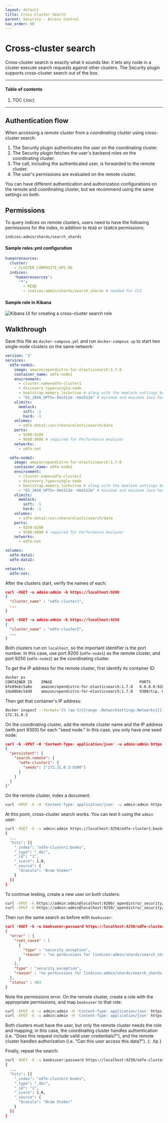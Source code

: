 ```yaml
---
layout: default
title: Cross-Cluster Search
parent: Security - Access Control
nav_order: 60
---
```


# Cross-cluster search

Cross-cluster search is exactly what it sounds like: it lets any node in a cluster execute search requests against other clusters. The Security plugin supports cross-cluster search out of the box.

---

#### Table of contents
1. TOC
{:toc}


---

## Authentication flow

When accessing a *remote cluster* from a *coordinating cluster* using cross-cluster search:

1. The Security plugin authenticates the user on the coordinating cluster.
1. The Security plugin fetches the user's backend roles on the coordinating cluster.
1. The call, including the authenticated user, is forwarded to the remote cluster.
1. The user's permissions are evaluated on the remote cluster.

You can have different authentication and authorization configurations on the remote and coordinating cluster, but we recommend using the same settings on both.


## Permissions

To query indices on remote clusters, users need to have the following permissions for the index, in addition to `READ` or `SEARCH` permissions:

```
indices:admin/shards/search_shards
```


#### Sample roles.yml configuration

```yml
humanresources:
  cluster:
    - CLUSTER_COMPOSITE_OPS_RO
  indices:
    'humanresources':
      '*':
        - READ
        - indices:admin/shards/search_shards # needed for CCS
```


#### Sample role in Kibana

![Kibana UI for creating a cross-cluster search role](../../images/security-ccs.png)


## Walkthrough

Save this file as `docker-compose.yml` and run `docker-compose up` to start two single-node clusters on the same network:

```yml
version: '3'
services:
  odfe-node1:
    image: amazon/opendistro-for-elasticsearch:1.7.0
    container_name: odfe-node1
    environment:
      - cluster.name=odfe-cluster1
      - discovery.type=single-node
      - bootstrap.memory_lock=true # along with the memlock settings below, disables swapping
      - "ES_JAVA_OPTS=-Xms512m -Xmx512m" # minimum and maximum Java heap size, recommend setting both to 50% of system RAM
    ulimits:
      memlock:
        soft: -1
        hard: -1
    volumes:
      - odfe-data1:/usr/share/elasticsearch/data
    ports:
      - 9200:9200
      - 9600:9600 # required for Performance Analyzer
    networks:
      - odfe-net

  odfe-node2:
    image: amazon/opendistro-for-elasticsearch:1.7.0
    container_name: odfe-node2
    environment:
      - cluster.name=odfe-cluster2
      - discovery.type=single-node
      - bootstrap.memory_lock=true # along with the memlock settings below, disables swapping
      - "ES_JAVA_OPTS=-Xms512m -Xmx512m" # minimum and maximum Java heap size, recommend setting both to 50% of system RAM
    ulimits:
      memlock:
        soft: -1
        hard: -1
    volumes:
      - odfe-data2:/usr/share/elasticsearch/data
    ports:
      - 9250:9200
      - 9700:9600 # required for Performance Analyzer
    networks:
      - odfe-net

volumes:
  odfe-data1:
  odfe-data2:

networks:
  odfe-net:
```

After the clusters start, verify the names of each:

```json
curl -XGET -u admin:admin -k https://localhost:9200
{
  "cluster_name" : "odfe-cluster1",
  ...
}

curl -XGET -u admin:admin -k https://localhost:9250
{
  "cluster_name" : "odfe-cluster2",
  ...
}
```

Both clusters run on `localhost`, so the important identifier is the port number. In this case, use port 9200 (`odfe-node1`) as the remote cluster, and port 9250 (`odfe-node2`) as the coordinating cluster.

To get the IP address for the remote cluster, first identify its container ID:

```bash
docker ps
CONTAINER ID    IMAGE                                       PORTS                                                      NAMES
6fe89ebc5a8e    amazon/opendistro-for-elasticsearch:1.7.0   0.0.0.0:9200->9200/tcp, 0.0.0.0:9600->9600/tcp, 9300/tcp   odfe-node1
2da08b6c54d8    amazon/opendistro-for-elasticsearch:1.7.0   9300/tcp, 0.0.0.0:9250->9200/tcp, 0.0.0.0:9700->9600/tcp   odfe-node2
```

Then get that container's IP address:

```bash
docker inspect --format='{% raw %}{{range .NetworkSettings.Networks}}{{.IPAddress}}{{end}}{% endraw %}' 6fe89ebc5a8e
172.31.0.3
```

On the coordinating cluster, add the remote cluster name and the IP address (with port 9300) for each "seed node." In this case, you only have one seed node:

```json
curl -k -XPUT -H 'Content-Type: application/json' -u admin:admin https://localhost:9250/_cluster/settings -d '
{
  "persistent": {
    "search.remote": {
      "odfe-cluster1": {
        "seeds": ["172.31.0.3:9300"]
      }
    }
  }
}'
```

On the remote cluster, index a document:

```bash
curl -XPUT -k -H 'Content-Type: application/json' -u admin:admin https://localhost:9200/books/_doc/1 -d '{"Dracula": "Bram Stoker"}'
```

At this point, cross-cluster search works. You can test it using the `admin` user:

```bash
curl -XGET -k -u admin:admin https://localhost:9250/odfe-cluster1:books/_search?pretty
{
  ...
  "hits": [{
    "_index": "odfe-cluster1:books",
    "_type": "_doc",
    "_id": "1",
    "_score": 1.0,
    "_source": {
      "Dracula": "Bram Stoker"
    }
  }]
}
```

To continue testing, create a new user on both clusters:

```bash
curl -XPUT -k https://admin:admin@localhost:9200/_opendistro/_security/api/internalusers/booksuser  -H 'Content-Type: application/json' -d '{"password":"password"}'
curl -XPUT -k https://admin:admin@localhost:9250/_opendistro/_security/api/internalusers/booksuser  -H 'Content-Type: application/json' -d '{"password":"password"}'
```

Then run the same search as before with `booksuser`:

```json
curl -XGET -k -u booksuser:password https://localhost:9250/odfe-cluster1:books/_search?pretty
{
  "error" : {
    "root_cause" : [
      {
        "type" : "security_exception",
        "reason" : "no permissions for [indices:admin/shards/search_shards, indices:data/read/search] and User [name=booksuser, roles=[], requestedTenant=null]"
      }
    ],
    "type" : "security_exception",
    "reason" : "no permissions for [indices:admin/shards/search_shards, indices:data/read/search] and User [name=booksuser, roles=[], requestedTenant=null]"
  },
  "status" : 403
}
```

Note the permissions error. On the remote cluster, create a role with the appropriate permissions, and map `booksuser` to that role:

```bash
curl -XPUT -k -u admin:admin -H 'Content-Type: application/json' https://localhost:9200/_opendistro/_security/api/roles/booksrole -d '{"index_permissions":[{"index_patterns":["books"],"allowed_actions":["indices:admin/shards/search_shards","indices:data/read/search"]}]}'
curl -XPUT -k -u admin:admin -H 'Content-Type: application/json' https://localhost:9200/_opendistro/_security/api/rolesmapping/booksrole -d '{"users" : ["booksuser"]}'
```

Both clusters must have the user, but only the remote cluster needs the role and mapping; in this case, the coordinating cluster handles authentication (i.e. "Does this request include valid user credentials?"), and the remote cluster handles authorization (i.e. "Can this user access this data?").
{: .tip }

Finally, repeat the search:

```bash
curl -XGET -k -u booksuser:password https://localhost:9250/odfe-cluster1:books/_search?pretty
{
  ...
  "hits": [{
    "_index": "odfe-cluster1:books",
    "_type": "_doc",
    "_id": "1",
    "_score": 1.0,
    "_source": {
      "Dracula": "Bram Stoker"
    }
  }]
}
```

